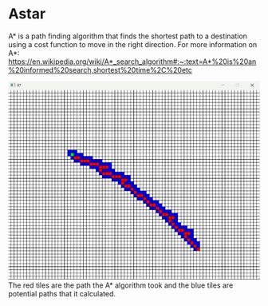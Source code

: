 # Astar

A* is a path finding algorithm that finds the shortest path to a destination using a cost function to move in the right direction. For more information on A*: https://en.wikipedia.org/wiki/A*_search_algorithm#:~:text=A*%20is%20an%20informed%20search,shortest%20time%2C%20etc

![screenshot](/docs/assets/Screenshot1.png)
The red tiles are the path the A* algorithm took and the blue tiles are potential paths that it calculated.



